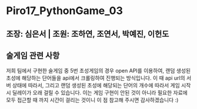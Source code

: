 # Piro17_PythonGame_03

## 조장: 심은서 | 조원: 조하연, 조연서, 박예진, 이헌도

## 술게임 관련 사항

저희 팀에서 구현한 술게임 중 5번 초성게임의 경우 open API를 이용하여, 랜덤 생성된 초성에 해당하는 단어들을 api에서 크롤링하여 진행되는 방식입니다.
이 때 api url의 서버 상태에 따라서, 그리고 랜덤 생성된 초성에 해당되는 단어의 개수에 따라서 게임 시작 시 딜레이가 오래 걸릴 수 있습니다.
이는 게임 구현이 안된 것이 아니라 필요한 자료에 모두 접근할 때 까지 시간이 걸리는 것이니 이 점 참고해 주시면 감사하겠습니다 :)
